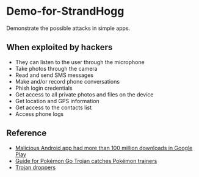 # Demo-for-StrandHogg

Demonstrate the possible attacks in simple apps.

## When exploited by hackers
- They can listen to the user through the microphone
- Take photos through the camera
- Read and send SMS messages
- Make and/or record phone conversations
- Phish login credentials
- Get access to all private photos and files on the device
- Get location and GPS information
- Get access to the contacts list
- Access phone logs

## Reference
- [Malicious Android app had more than 100 million downloads in Google Play](https://www.kaspersky.com/blog/camscanner-malicious-android-app/28156/)
- [Guide for Pokémon Go Trojan catches Pokémon trainers](https://www.kaspersky.com/blog/pokemon-go-malware/12953/)
- [Trojan droppers](https://encyclopedia.kaspersky.com/glossary/trojan-droppers/)
